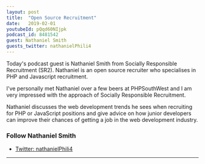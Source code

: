 ```yaml
---
layout: post
title:  "Open Source Recruitment"
date:   2019-02-01
youtubeId: pQqd60NIjpk
podcast_id: 8481542
guest: Nathaniel Smith
guests_twitter: nathanielPhili4
---
```


Today's podcast guest is Nathaniel Smith from Socially Responsible Recruitment (SR2). Nathaniel is an open source recruiter who specialises in PHP and Javascript recruitment.

I've personally met Nathaniel over a few beers at PHPSouthWest and I am very impressed with the approach of Socially Responsible Recruitment.

Nathaniel discusses the web development trends he sees when recruiting for PHP or JavaScript positions and give advice on how junior developers can improve their chances of getting a job in the web development industry.
### Follow Nathaniel Smith
- [Twitter: nathanielPhili4](https://twitter.com/nathanielPhili4) 


-------------------------------
